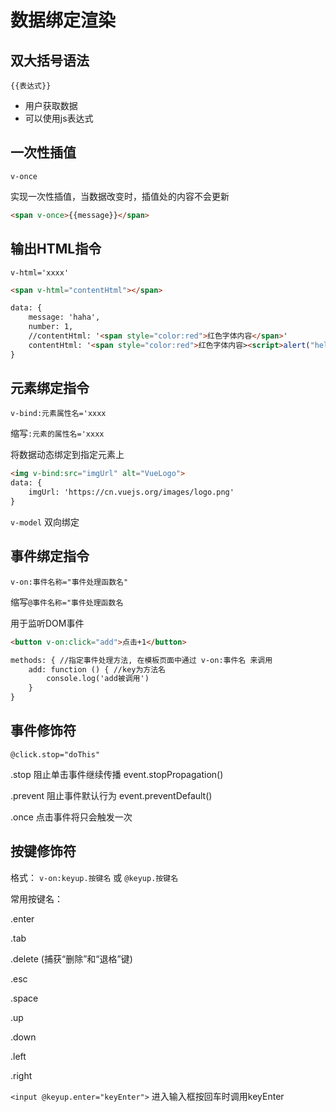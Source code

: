 # 数据绑定渲染
## 双大括号语法
`{{表达式}}`

- 用户获取数据
- 可以使用js表达式

## 一次性插值
`v-once`

实现一次性插值，当数据改变时，插值处的内容不会更新
```html
<span v-once>{{message}}</span>
```
## 输出HTML指令
`v-html='xxxx'`
```html
<span v-html="contentHtml"></span>

data: {
    message: 'haha',
    number: 1,
    //contentHtml: '<span style="color:red">红色字体内容</span>'
    contentHtml: '<span style="color:red">红色字体内容><script>alert("hello vue")<\/script></span>'
}
```
## 元素绑定指令
`v-bind:元素属性名='xxxx`

缩写`:元素的属性名='xxxx`

将数据动态绑定到指定元素上
```html
<img v-bind:src="imgUrl" alt="VueLogo">
data: {
    imgUrl: 'https://cn.vuejs.org/images/logo.png'
}
```

`v-model`
双向绑定
## 事件绑定指令
`v-on:事件名称="事件处理函数名"`

缩写`@事件名称="事件处理函数名`

用于监听DOM事件
```html
<button v-on:click="add">点击+1</button>

methods: { //指定事件处理方法, 在模板页面中通过 v-on:事件名 来调用
    add: function () { //key为方法名
        console.log('add被调用')
    }
}
```
## 事件修饰符
`@click.stop="doThis"`

.stop 阻止单击事件继续传播 event.stopPropagation()

.prevent 阻止事件默认行为 event.preventDefault()

.once 点击事件将只会触发一次

## 按键修饰符
格式： `v-on:keyup.按键名` 或 `@keyup.按键名`

常用按键名：

.enter

.tab

.delete (捕获“删除”和“退格”键)

.esc

.space

.up

.down

.left

.right

`<input @keyup.enter="keyEnter">`
进入输入框按回车时调用keyEnter
